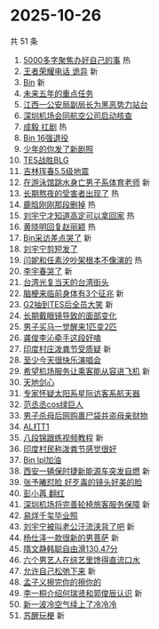 # 2025-10-26

共 51 条

<!-- BEGIN -->
<!-- 最后更新时间 Sun Oct 26 2025 00:21:20 GMT+0800 (China Standard Time) -->

1. [5000多字聚焦办好自己的事](https://s.weibo.com//weibo?q=%235000%E5%A4%9A%E5%AD%97%E8%81%9A%E7%84%A6%E5%8A%9E%E5%A5%BD%E8%87%AA%E5%B7%B1%E7%9A%84%E4%BA%8B%23&Refer=new_time)
   热
1. [王者荣耀电话 诡异](https://s.weibo.com//weibo?q=%E7%8E%8B%E8%80%85%E8%8D%A3%E8%80%80%E7%94%B5%E8%AF%9D%20%E8%AF%A1%E5%BC%82&t=31&band_rank=1&Refer=top)
   新
1. [Bin](https://s.weibo.com//weibo?q=Bin&t=31&band_rank=2&Refer=top) 新
1. [未来五年的重点任务](https://s.weibo.com//weibo?q=%23%E6%9C%AA%E6%9D%A5%E4%BA%94%E5%B9%B4%E7%9A%84%E9%87%8D%E7%82%B9%E4%BB%BB%E5%8A%A1%23&t=31&band_rank=3&Refer=top)
1. [江西一公安局副局长为黑恶势力站台](https://s.weibo.com//weibo?q=%23%E6%B1%9F%E8%A5%BF%E4%B8%80%E5%85%AC%E5%AE%89%E5%B1%80%E5%89%AF%E5%B1%80%E9%95%BF%E4%B8%BA%E9%BB%91%E6%81%B6%E5%8A%BF%E5%8A%9B%E7%AB%99%E5%8F%B0%23&t=31&band_rank=4&Refer=top)
1. [深圳机场会同航空公司启动核查](https://s.weibo.com//weibo?q=%23%E6%B7%B1%E5%9C%B3%E6%9C%BA%E5%9C%BA%E4%BC%9A%E5%90%8C%E8%88%AA%E7%A9%BA%E5%85%AC%E5%8F%B8%E5%90%AF%E5%8A%A8%E6%A0%B8%E6%9F%A5%23&t=31&band_rank=5&Refer=top)
1. [成毅 扛剧](https://s.weibo.com//weibo?q=%E6%88%90%E6%AF%85%20%E6%89%9B%E5%89%A7&t=31&band_rank=6&Refer=top)
   热
1. [Bin 16强退役](https://s.weibo.com//weibo?q=Bin%2016%E5%BC%BA%E9%80%80%E5%BD%B9&t=31&band_rank=7&Refer=top)
1. [少年的你发了新剧照](https://s.weibo.com//weibo?q=%E5%B0%91%E5%B9%B4%E7%9A%84%E4%BD%A0%E5%8F%91%E4%BA%86%E6%96%B0%E5%89%A7%E7%85%A7&t=31&band_rank=8&Refer=top)
1. [TES战胜BLG](https://s.weibo.com//weibo?q=TES%E6%88%98%E8%83%9CBLG&t=31&band_rank=9&Refer=top)
1. [吉林珲春5.5级地震](https://s.weibo.com//weibo?q=%23%E5%90%89%E6%9E%97%E7%8F%B2%E6%98%A55.5%E7%BA%A7%E5%9C%B0%E9%9C%87%23&t=31&band_rank=10&Refer=top)
1. [在游泳馆跳水身亡男子系体育老师](https://s.weibo.com//weibo?q=%23%E5%9C%A8%E6%B8%B8%E6%B3%B3%E9%A6%86%E8%B7%B3%E6%B0%B4%E8%BA%AB%E4%BA%A1%E7%94%B7%E5%AD%90%E7%B3%BB%E4%BD%93%E8%82%B2%E8%80%81%E5%B8%88%23&t=31&band_rank=11&Refer=top)
   新
1. [长期熬夜的受害者出现了](https://s.weibo.com//weibo?q=%E9%95%BF%E6%9C%9F%E7%86%AC%E5%A4%9C%E7%9A%84%E5%8F%97%E5%AE%B3%E8%80%85%E5%87%BA%E7%8E%B0%E4%BA%86&t=31&band_rank=12&Refer=top)
   热
1. [鹿晗刚刚那段删掉](https://s.weibo.com//weibo?q=%E9%B9%BF%E6%99%97%E5%88%9A%E5%88%9A%E9%82%A3%E6%AE%B5%E5%88%A0%E6%8E%89&t=31&band_rank=13&Refer=top)
   热
1. [刘宇宁才知道高定可以拿回家](https://s.weibo.com//weibo?q=%E5%88%98%E5%AE%87%E5%AE%81%E6%89%8D%E7%9F%A5%E9%81%93%E9%AB%98%E5%AE%9A%E5%8F%AF%E4%BB%A5%E6%8B%BF%E5%9B%9E%E5%AE%B6&t=31&band_rank=14&Refer=top)
   热
1. [黄晓明回复赵丽颖](https://s.weibo.com//weibo?q=%E9%BB%84%E6%99%93%E6%98%8E%E5%9B%9E%E5%A4%8D%E8%B5%B5%E4%B8%BD%E9%A2%96&t=31&band_rank=15&Refer=top)
   热
1. [Bin采访差点哭了](https://s.weibo.com//weibo?q=Bin%E9%87%87%E8%AE%BF%E5%B7%AE%E7%82%B9%E5%93%AD%E4%BA%86&t=31&band_rank=16&Refer=top)
   新
1. [刘宇宁剪短发了](https://s.weibo.com//weibo?q=%E5%88%98%E5%AE%87%E5%AE%81%E5%89%AA%E7%9F%AD%E5%8F%91%E4%BA%86&t=31&band_rank=17&Refer=top)
1. [闫妮和任素汐吵架根本不像演的](https://s.weibo.com//weibo?q=%E9%97%AB%E5%A6%AE%E5%92%8C%E4%BB%BB%E7%B4%A0%E6%B1%90%E5%90%B5%E6%9E%B6%E6%A0%B9%E6%9C%AC%E4%B8%8D%E5%83%8F%E6%BC%94%E7%9A%84&t=31&band_rank=18&Refer=top)
   热
1. [李宇春哭了](https://s.weibo.com//weibo?q=%E6%9D%8E%E5%AE%87%E6%98%A5%E5%93%AD%E4%BA%86&t=31&band_rank=19&Refer=top)
   新
1. [台湾光复当天的台湾街头](https://s.weibo.com//weibo?q=%23%E5%8F%B0%E6%B9%BE%E5%85%89%E5%A4%8D%E5%BD%93%E5%A4%A9%E7%9A%84%E5%8F%B0%E6%B9%BE%E8%A1%97%E5%A4%B4%23&t=31&band_rank=20&Refer=top)
1. [脑梗来临前身体有3个征兆](https://s.weibo.com//weibo?q=%23%E8%84%91%E6%A2%97%E6%9D%A5%E4%B8%B4%E5%89%8D%E8%BA%AB%E4%BD%93%E6%9C%893%E4%B8%AA%E5%BE%81%E5%85%86%23&t=31&band_rank=21&Refer=top)
   新
1. [G2抽到TES后全员大笑](https://s.weibo.com//weibo?q=G2%E6%8A%BD%E5%88%B0TES%E5%90%8E%E5%85%A8%E5%91%98%E5%A4%A7%E7%AC%91&t=31&band_rank=22&Refer=top)
   新
1. [长期戴眼镜导致的面部变化](https://s.weibo.com//weibo?q=%E9%95%BF%E6%9C%9F%E6%88%B4%E7%9C%BC%E9%95%9C%E5%AF%BC%E8%87%B4%E7%9A%84%E9%9D%A2%E9%83%A8%E5%8F%98%E5%8C%96&t=31&band_rank=23&Refer=top)
1. [男子买马一觉醒来1匹变2匹](https://s.weibo.com//weibo?q=%23%E7%94%B7%E5%AD%90%E4%B9%B0%E9%A9%AC%E4%B8%80%E8%A7%89%E9%86%92%E6%9D%A51%E5%8C%B9%E5%8F%982%E5%8C%B9%23&t=31&band_rank=24&Refer=top)
1. [龚俊李沁牵手这段好嗑](https://s.weibo.com//weibo?q=%E9%BE%9A%E4%BF%8A%E6%9D%8E%E6%B2%81%E7%89%B5%E6%89%8B%E8%BF%99%E6%AE%B5%E5%A5%BD%E5%97%91&t=31&band_rank=25&Refer=top)
1. [印度村庄泼粪节受质疑](https://s.weibo.com//weibo?q=%23%E5%8D%B0%E5%BA%A6%E6%9D%91%E5%BA%84%E6%B3%BC%E7%B2%AA%E8%8A%82%E5%8F%97%E8%B4%A8%E7%96%91%23&t=31&band_rank=26&Refer=top)
   新
1. [至少今天很快乐演唱会](https://s.weibo.com//weibo?q=%E8%87%B3%E5%B0%91%E4%BB%8A%E5%A4%A9%E5%BE%88%E5%BF%AB%E4%B9%90%E6%BC%94%E5%94%B1%E4%BC%9A&t=31&band_rank=27&Refer=top)
1. [希望机场服务让乘客能从容进飞机](https://s.weibo.com//weibo?q=%23%E5%B8%8C%E6%9C%9B%E6%9C%BA%E5%9C%BA%E6%9C%8D%E5%8A%A1%E8%AE%A9%E4%B9%98%E5%AE%A2%E8%83%BD%E4%BB%8E%E5%AE%B9%E8%BF%9B%E9%A3%9E%E6%9C%BA%23&t=31&band_rank=28&Refer=top)
   新
1. [天地剑心](https://s.weibo.com//weibo?q=%E5%A4%A9%E5%9C%B0%E5%89%91%E5%BF%83&t=31&band_rank=29&Refer=top)
1. [专家怀疑太阳系星际访客系航天器](https://s.weibo.com//weibo?q=%23%E4%B8%93%E5%AE%B6%E6%80%80%E7%96%91%E5%A4%AA%E9%98%B3%E7%B3%BB%E6%98%9F%E9%99%85%E8%AE%BF%E5%AE%A2%E7%B3%BB%E8%88%AA%E5%A4%A9%E5%99%A8%23&t=31&band_rank=30&Refer=top)
1. [范丞丞cos绿巨人](https://s.weibo.com//weibo?q=%23%E8%8C%83%E4%B8%9E%E4%B8%9Ecos%E7%BB%BF%E5%B7%A8%E4%BA%BA%23&t=31&band_rank=31&Refer=top)
1. [男子杀母后网购裹尸袋并盗母亲财物](https://s.weibo.com//weibo?q=%23%E7%94%B7%E5%AD%90%E6%9D%80%E6%AF%8D%E5%90%8E%E7%BD%91%E8%B4%AD%E8%A3%B9%E5%B0%B8%E8%A2%8B%E5%B9%B6%E7%9B%97%E6%AF%8D%E4%BA%B2%E8%B4%A2%E7%89%A9%23&t=31&band_rank=32&Refer=top)
1. [AL打T1](https://s.weibo.com//weibo?q=AL%E6%89%93T1&t=31&band_rank=33&Refer=top)
1. [八段锦跟练视频教程](https://s.weibo.com//weibo?q=%23%E5%85%AB%E6%AE%B5%E9%94%A6%E8%B7%9F%E7%BB%83%E8%A7%86%E9%A2%91%E6%95%99%E7%A8%8B%23&t=31&band_rank=34&Refer=top)
   新
1. [印度村民称泼粪节感觉很好](https://s.weibo.com//weibo?q=%23%E5%8D%B0%E5%BA%A6%E6%9D%91%E6%B0%91%E7%A7%B0%E6%B3%BC%E7%B2%AA%E8%8A%82%E6%84%9F%E8%A7%89%E5%BE%88%E5%A5%BD%23&t=31&band_rank=35&Refer=top)
1. [Bin lpl加油](https://s.weibo.com//weibo?q=Bin%20lpl%E5%8A%A0%E6%B2%B9&t=31&band_rank=36&Refer=top)
1. [西安一辆保时捷新能源车突发自燃](https://s.weibo.com//weibo?q=%23%E8%A5%BF%E5%AE%89%E4%B8%80%E8%BE%86%E4%BF%9D%E6%97%B6%E6%8D%B7%E6%96%B0%E8%83%BD%E6%BA%90%E8%BD%A6%E7%AA%81%E5%8F%91%E8%87%AA%E7%87%83%23&t=31&band_rank=37&Refer=top)
   新
1. [张予曦怼脸 好歹毒的镜头好美的脸](https://s.weibo.com//weibo?q=%E5%BC%A0%E4%BA%88%E6%9B%A6%E6%80%BC%E8%84%B8%20%E5%A5%BD%E6%AD%B9%E6%AF%92%E7%9A%84%E9%95%9C%E5%A4%B4%E5%A5%BD%E7%BE%8E%E7%9A%84%E8%84%B8&t=31&band_rank=38&Refer=top)
1. [彭小苒 翻红](https://s.weibo.com//weibo?q=%E5%BD%AD%E5%B0%8F%E8%8B%92%20%E7%BF%BB%E7%BA%A2&t=31&band_rank=39&Refer=top)
1. [深圳机场将完善轮椅旅客服务保障](https://s.weibo.com//weibo?q=%23%E6%B7%B1%E5%9C%B3%E6%9C%BA%E5%9C%BA%E5%B0%86%E5%AE%8C%E5%96%84%E8%BD%AE%E6%A4%85%E6%97%85%E5%AE%A2%E6%9C%8D%E5%8A%A1%E4%BF%9D%E9%9A%9C%23&t=31&band_rank=40&Refer=top)
   新
1. [易烊千玺毕业照](https://s.weibo.com//weibo?q=%E6%98%93%E7%83%8A%E5%8D%83%E7%8E%BA%E6%AF%95%E4%B8%9A%E7%85%A7&t=31&band_rank=41&Refer=top)
1. [刘宇宁被叫老公汗流浃背了吧](https://s.weibo.com//weibo?q=%23%E5%88%98%E5%AE%87%E5%AE%81%E8%A2%AB%E5%8F%AB%E8%80%81%E5%85%AC%E6%B1%97%E6%B5%81%E6%B5%83%E8%83%8C%E4%BA%86%E5%90%A7%23&t=31&band_rank=42&Refer=top)
   新
1. [杨仕泽一款很新的男菩萨](https://s.weibo.com//weibo?q=%E6%9D%A8%E4%BB%95%E6%B3%BD%E4%B8%80%E6%AC%BE%E5%BE%88%E6%96%B0%E7%9A%84%E7%94%B7%E8%8F%A9%E8%90%A8&t=31&band_rank=43&Refer=top)
   新
1. [隋文静韩聪自由滑130.47分](https://s.weibo.com//weibo?q=%23%E9%9A%8B%E6%96%87%E9%9D%99%E9%9F%A9%E8%81%AA%E8%87%AA%E7%94%B1%E6%BB%91130.47%E5%88%86%23&t=31&band_rank=44&Refer=top)
1. [六个男艺人在综艺里馋得直流口水](https://s.weibo.com//weibo?q=%E5%85%AD%E4%B8%AA%E7%94%B7%E8%89%BA%E4%BA%BA%E5%9C%A8%E7%BB%BC%E8%89%BA%E9%87%8C%E9%A6%8B%E5%BE%97%E7%9B%B4%E6%B5%81%E5%8F%A3%E6%B0%B4&t=31&band_rank=45&Refer=top)
1. [允许自己松弛下来](https://s.weibo.com//weibo?q=%23%E5%85%81%E8%AE%B8%E8%87%AA%E5%B7%B1%E6%9D%BE%E5%BC%9B%E4%B8%8B%E6%9D%A5%23&t=31&band_rank=46&Refer=top)
   新
1. [孟子义擦完你的擦你的](https://s.weibo.com//weibo?q=%23%E5%AD%9F%E5%AD%90%E4%B9%89%E6%93%A6%E5%AE%8C%E4%BD%A0%E7%9A%84%E6%93%A6%E4%BD%A0%E7%9A%84%23&t=31&band_rank=47&Refer=top)
1. [李一桐介绍何瑞贤和郭俊辰认识](https://s.weibo.com//weibo?q=%E6%9D%8E%E4%B8%80%E6%A1%90%E4%BB%8B%E7%BB%8D%E4%BD%95%E7%91%9E%E8%B4%A4%E5%92%8C%E9%83%AD%E4%BF%8A%E8%BE%B0%E8%AE%A4%E8%AF%86&t=31&band_rank=48&Refer=top)
   新
1. [新一波冷空气续上了冷冷冷](https://s.weibo.com//weibo?q=%23%E6%96%B0%E4%B8%80%E6%B3%A2%E5%86%B7%E7%A9%BA%E6%B0%94%E7%BB%AD%E4%B8%8A%E4%BA%86%E5%86%B7%E5%86%B7%E5%86%B7%23&t=31&band_rank=49&Refer=top)
1. [苏醒玩梗](https://s.weibo.com//weibo?q=%E8%8B%8F%E9%86%92%E7%8E%A9%E6%A2%97&t=31&band_rank=50&Refer=top)
   新

<!-- END -->
